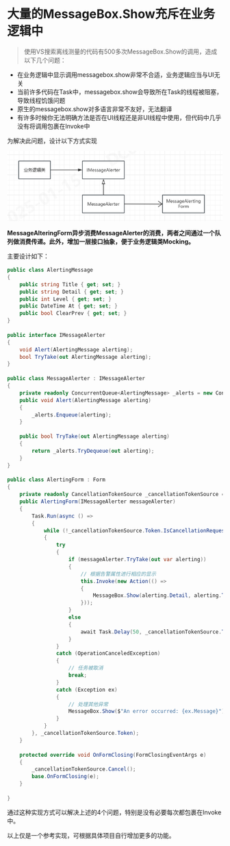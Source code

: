# 大量的MessageBox.Show充斥在业务逻辑中
>使用VS搜索离线测量的代码有500多次MessageBox.Show的调用，造成以下几个问题：
- 在业务逻辑中显示调用messagebox.show非常不合适，业务逻辑应当与UI无关
- 当前许多代码在Task中，messagebox.show会导致所在Task的线程被阻塞，导致线程饥饿问题
- 原生的messagebox.show对多语言非常不友好，无法翻译
- 有许多时候你无法明确方法是否在UI线程还是非UI线程中使用，但代码中几乎没有将调用包裹在Invoke中

为解决此问题，设计以下方式实现

![alt text](assets/20250117--业务逻辑和Task中的MessageBoxShow/image.png)

**MessageAlteringForm异步消费MessageAlerter的消费，两者之间通过一个队列做消费传递。此外，增加一层接口抽象，便于业务逻辑类Mocking。**

主要设计如下：
```csharp
public class AlertingMessage
{
    public string Title { get; set; }
    public string Detail { get; set; }
    public int Level { get; set; }
    public DateTime At { get; set; }
    public bool ClearPrev { get; set; }
}

public interface IMessageAlerter
{
    void Alert(AlertingMessage alerting);
    bool TryTake(out AlertingMessage alerting);
}

public class MessageAlerter : IMessageAlerter
{
    private readonly ConcurrentQueue<AlertingMessage> _alerts = new ConcurrentQueue<AlertingMessage>();
    public void Alert(AlertingMessage alerting)
    {
        _alerts.Enqueue(alerting);
    }

    public bool TryTake(out AlertingMessage alerting)
    {
        return _alerts.TryDequeue(out alerting);
    }
}

public class AlertingForm : Form
{
    private readonly CancellationTokenSource _cancellationTokenSource = new CancellationTokenSource();
    public AlertingForm(IMessageAlerter messageAlerter)
    {
        Task.Run(async () =>
        {
            while (!_cancellationTokenSource.Token.IsCancellationRequested)
            {
                try
                {
                    if (messageAlerter.TryTake(out var alerting))
                    {
                        // 根据告警属性进行相应的显示
                        this.Invoke(new Action(() =>
                        {
                            MessageBox.Show(alerting.Detail, alerting.Title);
                        }));
                    }
                    else
                    {
                        await Task.Delay(50, _cancellationTokenSource.Token);
                    }
                }
                catch (OperationCanceledException)
                {
                    // 任务被取消
                    break;
                }
                catch (Exception ex)
                {
                    // 处理其他异常
                    MessageBox.Show($"An error occurred: {ex.Message}");
                }
            }
        }, _cancellationTokenSource.Token);
    }

    protected override void OnFormClosing(FormClosingEventArgs e)
    {
        _cancellationTokenSource.Cancel();
        base.OnFormClosing(e);
    }

}

```
通过这种实现方式可以解决上述的4个问题，特别是没有必要每次都包裹在Invoke中。

以上仅是一个参考实现，可根据具体项目自行增加更多的功能。